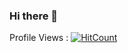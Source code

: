 ### Hi there 👋

Profile Views : [![HitCount](https://hits.dwyl.com/AgusPribadi/AgusPribadi.svg?style=flat&show=unique)](http://hits.dwyl.com/AgusPribadi/AgusPribadi)

<!--
**AgusPribadi/AgusPribadi** is a ✨ _special_ ✨ repository because its `README.md` (this file) appears on your GitHub profile.

Here are some ideas to get you started:

- 🔭 I’m currently working on ...
- 🌱 I’m currently learning ...
- 👯 I’m looking to collaborate on ...
- 🤔 I’m looking for help with ...
- 💬 Ask me about ...
- 📫 How to reach me: ...
- 😄 Pronouns: ...
- ⚡ Fun fact: ...
-->
